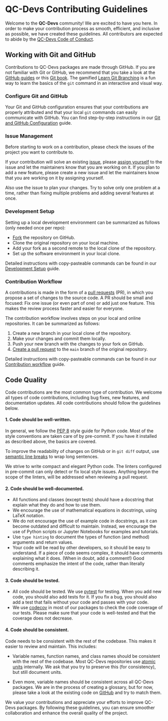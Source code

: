 # QC-Devs Contributing Guidelines

Welcome to the **QC-Devs** community!
We are excited to have you here.
In order to make your contribution process as smooth, efficient, and inclusive as possible,
we have created these guidelines.
All contributors are expected to abide by the [QC-Devs Code of Conduct](CODE_OF_CONDUCT.md).


## Working with Git and GitHub

Contributions to QC-Devs packages are made through GitHub.
If you are not familiar with Git or GitHub,
we recommend that you take a look at the [GitHub guides] or this [Git book].
The gamified [Learn Git Branching] is a fun way
to learn the basics of the `git` command in an interactive and visual way.

[GitHub Guides]: https://guides.github.com/
[Git Book]: https://git-scm.com/book/en/v2
[Learn Git Branching]: https://learngitbranching.js.org/


### Configure Git and GitHub

Your Git and GitHub configuration ensures that your contributions are properly attributed
and that your local `git` commands can easily communicate with GitHub.
You can find step-by-step instructions in our
[Git and GitHub Configuration](contributing/config.md) guide.


### Issue Management

Before starting to work on a contribution,
please check the issues of the project you want to contribute to.

If your contribution will solve an existing [issue],
please [assign yourself] to the issue and let the maintainers know that you are working on it.
If you plan to add a new feature, please create a new issue
and let the maintainers know that you are working on it by assigning yourself.

Also use the issue to plan your changes.
Try to solve only one problem at a time,
rather than fixing multiple problems and adding several features at once.

[issue]: https://docs.github.com/en/issues
[assign yourself]: https://docs.github.com/en/issues/tracking-your-work-with-issues/assigning-issues-and-pull-requests-to-other-github-users


### Development Setup

Setting up a local development environment can be summarized as follows
(only needed once per repo):

- [Fork] the repository on GitHub.
- Clone the original repository on your local machine.
- Add your fork as a second remote to the local clone of the repository.
- Set up the software environment in your local clone.

Detailed instructions with copy-pasteable commands can be found in our
[Development Setup](contributing/development_setup.md) guide.

[Fork]: https://docs.github.com/en/pull-requests/collaborating-with-pull-requests/working-with-forks/fork-a-repo


### Contribution Workflow

A contributions is made in the form of a [pull requests] (PR),
in which you propose a set of changes to the source code.
A PR should be small and focused:
Fix one issue (or even part of one) or add just one feature.
This makes the review process faster and easier for everyone.

[pull requests]: https://docs.github.com/en/pull-requests

The contribution workflow involves steps on your local and online repositories.
It can be summarized as follows:

1. Create a new branch in your local clone of the repository.
2. Make your changes and commit them locally.
3. Push your new branch with the changes to your fork on GitHub.
4. [Create a pull request] to the `main` branch of the original repository.

Detailed instructions with copy-pasteable commands can be found in our
[Contribution workflow](contributing/workflow.md) guide.

[Create a pull request]: https://docs.github.com/en/pull-requests/collaborating-with-pull-requests/proposing-changes-to-your-work-with-pull-requests/creating-a-pull-request


## Code Quality

Code contributions are the most common type of contribution.
We welcome all types of code contributions, including bug fixes, new features, and documentation updates.
All code contributions should follow the guidelines below.


#### 1. Code should be well-written.

In general, we follow the [PEP 8](https://peps.python.org/pep-0008/) style guide for Python code.
Most of the style conventions are taken care of by pre-commit.
If you have it installed as described above, the basics are covered.

To improve the readability of changes on GitHub or in `git diff` output,
use [semantic line breaks](https://sembr.org/) to wrap long sentences.

We strive to write compact and elegant Python code.
The linters configured in pre-commit can only detect or fix local style issues.
Anything beyon the scope of the linters, will be addressed when reviewing a pull request.


#### 2. Code should be well-documented.

- All functions and classes (except tests) should have a docstring
  that explain what they do and how to use them.
- We encourage the use of mathematical equations in docstrings, using LaTeX notation.
- We do not encourage the use of example code in docstrings,
  as it can become outdated and difficult to maintain.
  Instead, we encourage the use of Python scripts or Jupyter Notebooks for examples and tutorials.
- Use `type hinting` to document the types of function (and method) arguments and return values.
- Your code will be read by other developers, so it should be easy to understand.
  If a piece of code seems complex, it should have comments explaining what it does.
  (When in doubt, add a comment!)
  Good comments emphasize the intent of the code, rather than literally describing it.


#### 3. Code should be tested.

- All code should be tested. We use [pytest](https://docs.pytest.org/en/stable/) for testing.
  When you add new code, you should also add tests for it.
  If you fix a bug, you should also add a test that fails without your code and passes with your code.
- We use [codecov](https://codecov.io/) in most of our packages to check the code coverage of our tests.
  Please make sure that your code is well-tested and that the coverage does not decrease.


#### 4. Code should be consistent.

Code needs to be consistent with the rest of the codebase.
This makes it easier to review and maintain. This includes:

- Variable names, function names, and class names should be consistent with the rest of the codebase.
  Most QC-Devs repositories use [atomic units](https://en.wikipedia.org/wiki/Atomic_units) internally.
  We ask that you try to preserve this (for consistency), but still document units.

- Even more, variable names should be consistent across all QC-Devs packages.
  We are in the process of creating a glossary, but for now,
  please take a look at the existing code on [GitHub](https://github.com/theochem) and try to match them.

We value your contributions and appreciate your efforts to improve QC-Devs packages.
By following these guidelines, you can ensure smoother collaboration and enhance the overall quality of the project.
